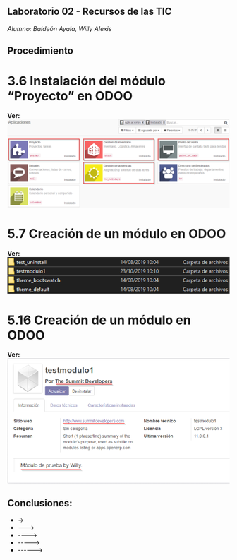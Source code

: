 ## Laboratorio 02 - Recursos de las TIC
*Alumno: Baldeón Ayala, Willy Alexis*

## Procedimiento

# 3.6 Instalación del módulo “Proyecto” en ODOO
**Ver:**  
![](https://github.com/WillyBaldeon/Integraci-n-de-Sistemas-Empresariales-Avanzados/blob/master/Semana%202/3.6%20Instalaci%C3%B3n%20del%20m%C3%B3dulo%20%E2%80%9CProyecto%E2%80%9D%20en%20ODOO.png)

# 5.7 Creación de un módulo en ODOO
**Ver:**  
![](https://github.com/WillyBaldeon/Integraci-n-de-Sistemas-Empresariales-Avanzados/blob/master/Semana%202/5.7%20Creaci%C3%B3n%20de%20un%20m%C3%B3dulo%20en%20ODOO.png)

# 5.16 Creación de un módulo en ODOO
**Ver:**  
![](https://github.com/WillyBaldeon/Integraci-n-de-Sistemas-Empresariales-Avanzados/blob/master/Semana%202/5.16%20Creaci%C3%B3n%20de%20un%20m%C3%B3dulo%20en%20ODOO.png)

## Conclusiones:
* ->
* --->
* ---->
* ----->
* ------>
